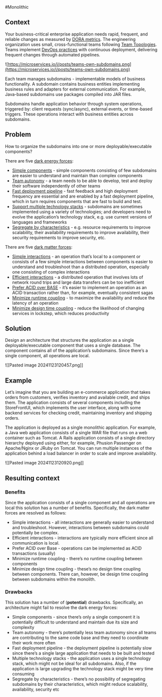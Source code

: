 #Monolithic 
## Context

Your business-critical enterprise application needs rapid, frequent, and reliable changes as measured by [DORA metrics](https://microservices.io/articles/glossary#dora-metrics). The engineering organization uses small, cross-functional teams following [Team Topologies](https://microservices.io/tags/team%20topologies). Teams implement [DevOps practices](https://microservices.io/tags/devops) with continuous deployment, delivering frequent changes through automated pipelines.

![https://microservices.io/i/posts/teams-own-subdomains.png](https://microservices.io/i/posts/teams-own-subdomains.png)

Each team manages subdomains - implementable models of business functionality. A subdomain contains business entities implementing business rules and adapters for external communication. For example, Java-based subdomains use packages compiled into JAR files.

Subdomains handle application behavior through system operations, triggered by: client requests (sync/async), external events, or time-based triggers. These operations interact with business entities across subdomains.

## Problem

How to organize the subdomains into one or more deployable/executable components?

There are five [dark energy forces](https://microservices.io/post/microservices/2021/11/30/dark-matter-dark-energy.html):

- [Simple components](https://microservices.io/articles/dark-energy-dark-matter/dark-energy/simple-components.html) - simple components consisting of few subdomains are easier to understand and maintain than complex components
- [Team autonomy](https://microservices.io/articles/dark-energy-dark-matter/dark-energy/team-autonomy.html) - a team needs to be able to develop, test and deploy their software independently of other teams
- [Fast deployment pipeline](https://microservices.io/articles/dark-energy-dark-matter/dark-energy/fast-deployment-pipeline.html) - fast feedback and high deployment frequency are essential and are enabled by a fast deployment pipeline, which in turn requires components that are fast to build and test.
- [Support multiple technology stacks](https://microservices.io/articles/dark-energy-dark-matter/dark-energy/multiple-technology-stacks.html) - subdomains are sometimes implemented using a variety of technologies; and developers need to evolve the application’s technology stack, e.g. use current versions of languages and frameworks
- [Segregate by characteristics](https://microservices.io/articles/dark-energy-dark-matter/dark-energy/segregate-by-characteristics.html) - e.g. resource requirements to improve scalability, their availability requirements to improve availability, their security requirements to improve security, etc.

There are five [dark matter forces](https://microservices.io/post/microservices/2021/11/30/dark-matter-dark-energy.html):

- [Simple interactions](https://microservices.io/articles/dark-energy-dark-matter/dark-matter/simple-interactions.html) - an operation that’s local to a component or consists of a few simple interactions between components is easier to understand and troubleshoot than a distributed operation, especially one consisting of complex interactions
- [Efficient interactions](https://microservices.io/articles/dark-energy-dark-matter/dark-matter/efficient-interactions.html) - a distributed operation that involves lots of network round trips and large data transfers can be too inefficient
- [Prefer ACID over BASE](https://microservices.io/articles/dark-energy-dark-matter/dark-matter/prefer-acid-over-base.html) - it’s easier to implement an operation as an ACID transaction rather than, for example, eventually consistent sagas
- [Minimize runtime coupling](https://microservices.io/articles/dark-energy-dark-matter/dark-matter/minimize-runtime-coupling.html) - to maximize the availability and reduce the latency of an operation
- [Minimize design time coupling](https://microservices.io/articles/dark-energy-dark-matter/dark-matter/minimize-design-time-coupling.html) - reduce the likelihood of changing services in lockstep, which reduces productivity

## Solution

Design an architecture that structures the application as a single deployable/executable component that uses a single database. The component contains all of the application’s subdomains. Since there’s a single component, all operations are local.

![[Pasted image 20241123120457.png]]


## Example

Let’s imagine that you are building an e-commerce application that takes orders from customers, verifies inventory and available credit, and ships them. The application consists of several components including the StoreFrontUI, which implements the user interface, along with some backend services for checking credit, maintaining inventory and shipping orders.

The application is deployed as a single monolithic application. For example, a Java web application consists of a single WAR file that runs on a web container such as Tomcat. A Rails application consists of a single directory hierarchy deployed using either, for example, Phusion Passenger on Apache/Nginx or JRuby on Tomcat. You can run multiple instances of the application behind a load balancer in order to scale and improve availability.

![[Pasted image 20241123120920.png]]

## Resulting context

### Benefits

Since the application consists of a single component and all operations are local this solution has a number of benefits. Specifically, the dark matter forces are resolved as follows:

- Simple interactions - all interactions are generally easier to understand and troubleshoot. However, interactions between subdomains could potentially be complex.
- Efficient interactions - interactions are typically more efficient since all communication is local.
- Prefer ACID over Base - operations can be implemented as ACID transactions (usually)
- Minimize runtime coupling - there’s no runtime coupling between components
- Minimize design time coupling - these’s no design time coupling between components. There can, however, be design time coupling between subdomains within the monolith.

### Drawbacks

This solution has a number of (**potential**) drawbacks. Specifically, an architecture might fail to resolve the dark energy forces:

- Simple components - since there’s only a single component it is potentially difficult to understand and maintain due its size and complexity
- Team autonomy - there’s potentially less team autonomy since all teams are contributing to the same code base and they need to coordinate their work more often
- Fast deployment pipeline - the deployment pipeline is potentially slow since there’s a single large application that needs to be built and tested
- Multiple technology stacks - the application uses a single technology stack, which might not be ideal for all subdomains. Also, if the application is large upgrading the technology stack might be very time consuming
- Segregate by characteristics - there’s no possibility of segregating subdomains by their characteristics, which might reduce scalability, availability, security etc

